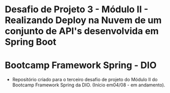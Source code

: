 # Desafio de Projeto 3 - Módulo II - Realizando Deploy na Nuvem de um conjunto de API's desenvolvida em Spring Boot

# Bootcamp Framework Spring - DIO

- Repositório criado para o terceiro desafio de projeto do Módulo II do Bootcamp Framework Spring da DIO. (Início em04/08  - em andamento).
